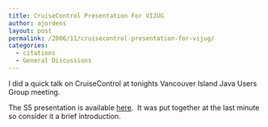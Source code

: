 ```yaml
---
title: CruiseControl Presentation For VIJUG
author: ajordens
layout: post
permalink: /2006/11/cruisecontrol-presentation-for-vijug/
categories:
  - citations
  - General Discussions
---
```

I did a quick talk on CruiseControl at tonights Vancouver Island Java Users Group meeting.

The S5 presentation is available [here][1].  It was put together at the last minute so consider it a brief introduction.

 [1]: http://www.jordens.org/presentations/cruisecontrol
